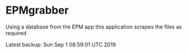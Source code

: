 # EPMgrabber
Using a database from the EPM app this application scrapes the files as required


Latest backup: Sun Sep 1 08:59:01 UTC 2019
